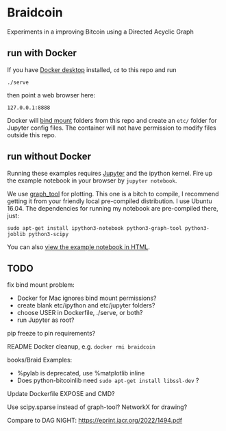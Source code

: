 # Braidcoin

Experiments in a improving Bitcoin using a Directed Acyclic Graph


## run with Docker

If you have [Docker desktop] installed, `cd` to this repo and run
```
./serve
```
then point a web browser here:
```
127.0.0.1:8888
```
Docker will [bind mount] folders from this repo and create an `etc/` folder for Jupyter config files. The container will not have permission to modify files outside this repo.

[Docker desktop]: https://www.docker.com/products/docker-desktop/
[bind mount]: https://docs.docker.com/engine/storage/bind-mounts/


## run without Docker

Running these examples requires [Jupyter] and the ipython kernel.  Fire up the example notebook in your browser by `jupyter notebook`.

We use [graph_tool] for plotting. This one is a bitch to compile, I recommend getting it from your friendly local pre-compiled distribution. I use Ubuntu 16.04.  The dependencies for running my notebook are pre-compiled there, just:

```
sudo apt-get install ipython3-notebook python3-graph-tool python3-joblib python3-scipy
```

You can also [view the example notebook in HTML].

[Jupyter]: http://jupyter.org/
[graph_tool]: https://graph-tool.skewed.de/
[view the example notebook in HTML]: https://rawgit.com/mcelrath/braidcoin/master/Braid%2BExamples.html


## TODO

fix bind mount problem:

- Docker for Mac ignores bind mount permissions?
- create blank etc/ipython and etc/jupyter folders?
- choose USER in Dockerfile, ./serve, or both?
- run Jupyter as root?

pip freeze to pin requirements?

README Docker cleanup, e.g. `docker rmi braidcoin`

books/Braid Examples:

- %pylab is deprecated, use %matplotlib inline
- Does python-bitcoinlib need `sudo apt-get install libssl-dev` ?

Update Dockerfile EXPOSE and CMD?

Use scipy.sparse instead of graph-tool? NetworkX for drawing?

Compare to DAG NIGHT: https://eprint.iacr.org/2022/1494.pdf
